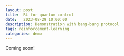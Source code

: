 ```yaml
---
layout: post
title:  RL for quantum control
date:   2023-08-29 10:00:00
description: Demonstration with bang-bang protocol
tags: reinforcement-learning
categories: demo
---
```

Coming soon!
